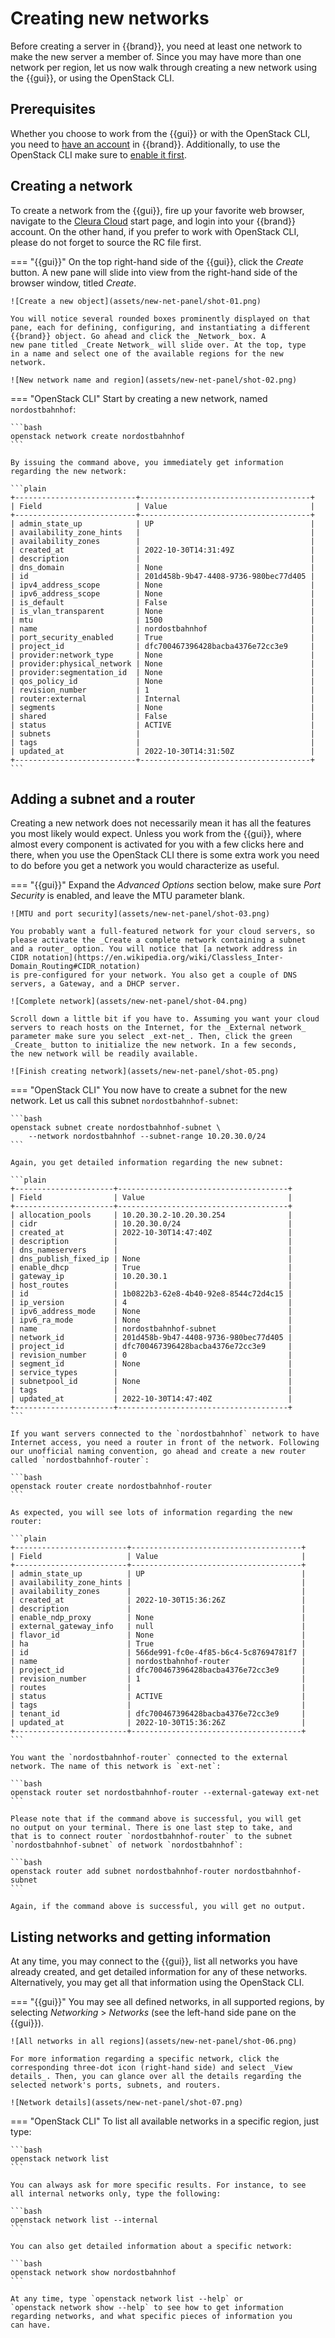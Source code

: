 # Creating new networks

Before creating a server in {{brand}}, you need at least
one network to make the new server a member of. Since you may have
more than one network per region, let us now walk through creating
a new network using the {{gui}}, or using the OpenStack CLI.

## Prerequisites

Whether you choose to work from the {{gui}} or with the OpenStack CLI,
you need to [have an account](/howto/getting-started/create-account)
in {{brand}}. Additionally, to use the OpenStack CLI make sure to
[enable it first](/howto/getting-started/enable-openstack-cli).

## Creating a network

To create a network from the {{gui}}, fire up your favorite web
browser, navigate to the [Cleura Cloud](https://{{gui_domain}}) start
page, and login into your {{brand}} account. On the other hand, if you
prefer to work with OpenStack CLI, please do not forget to source the
RC file first.

=== "{{gui}}"
    On the top right-hand side of the {{gui}}, click the _Create_
    button. A new pane will slide into view from the right-hand side of
    the browser window, titled _Create_.

    ![Create a new object](assets/new-net-panel/shot-01.png)

    You will notice several rounded boxes prominently displayed on that
    pane, each for defining, configuring, and instantiating a different
    {{brand}} object. Go ahead and click the _Network_ box. A
    new pane titled _Create Network_ will slide over. At the top, type
    in a name and select one of the available regions for the new
    network.

    ![New network name and region](assets/new-net-panel/shot-02.png)
=== "OpenStack CLI"
    Start by creating a new network, named `nordostbahnhof`:

    ```bash
    openstack network create nordostbahnhof
    ```

    By issuing the command above, you immediately get information
    regarding the new network:

    ```plain
    +---------------------------+--------------------------------------+
    | Field                     | Value                                |
    +---------------------------+--------------------------------------+
    | admin_state_up            | UP                                   |
    | availability_zone_hints   |                                      |
    | availability_zones        |                                      |
    | created_at                | 2022-10-30T14:31:49Z                 |
    | description               |                                      |
    | dns_domain                | None                                 |
    | id                        | 201d458b-9b47-4408-9736-980bec77d405 |
    | ipv4_address_scope        | None                                 |
    | ipv6_address_scope        | None                                 |
    | is_default                | False                                |
    | is_vlan_transparent       | None                                 |
    | mtu                       | 1500                                 |
    | name                      | nordostbahnhof                       |
    | port_security_enabled     | True                                 |
    | project_id                | dfc700467396428bacba4376e72cc3e9     |
    | provider:network_type     | None                                 |
    | provider:physical_network | None                                 |
    | provider:segmentation_id  | None                                 |
    | qos_policy_id             | None                                 |
    | revision_number           | 1                                    |
    | router:external           | Internal                             |
    | segments                  | None                                 |
    | shared                    | False                                |
    | status                    | ACTIVE                               |
    | subnets                   |                                      |
    | tags                      |                                      |
    | updated_at                | 2022-10-30T14:31:50Z                 |
    +---------------------------+--------------------------------------+
    ```

## Adding a subnet and a router

Creating a new network does not necessarily mean it has all the
features you most likely would expect. Unless you work from the
{{gui}}, where almost every component is activated for you with
a few clicks here and there, when you use the OpenStack CLI there is
some extra work you need to do before you get a network you would
characterize as useful.

=== "{{gui}}"
    Expand the _Advanced Options_ section below, make sure _Port Security_
    is enabled, and leave the MTU parameter blank.

    ![MTU and port security](assets/new-net-panel/shot-03.png)

    You probably want a full-featured network for your cloud servers, so
    please activate the _Create a complete network containing a subnet
    and a router_ option. You will notice that [a network address in
    CIDR notation](https://en.wikipedia.org/wiki/Classless_Inter-Domain_Routing#CIDR_notation)
    is pre-configured for your network. You also get a couple of DNS
    servers, a Gateway, and a DHCP server.

    ![Complete network](assets/new-net-panel/shot-04.png)

    Scroll down a little bit if you have to. Assuming you want your cloud
    servers to reach hosts on the Internet, for the _External network_
    parameter make sure you select _ext-net_. Then, click the green
    _Create_ button to initialize the new network. In a few seconds,
    the new network will be readily available.

    ![Finish creating network](assets/new-net-panel/shot-05.png)
=== "OpenStack CLI"
    You now have to create a subnet for the new network. Let us call
    this subnet `nordostbahnhof-subnet`:

    ```bash
    openstack subnet create nordostbahnhof-subnet \
        --network nordostbahnhof --subnet-range 10.20.30.0/24
    ```

    Again, you get detailed information regarding the new subnet:

    ```plain
    +----------------------+--------------------------------------+
    | Field                | Value                                |
    +----------------------+--------------------------------------+
    | allocation_pools     | 10.20.30.2-10.20.30.254              |
    | cidr                 | 10.20.30.0/24                        |
    | created_at           | 2022-10-30T14:47:40Z                 |
    | description          |                                      |
    | dns_nameservers      |                                      |
    | dns_publish_fixed_ip | None                                 |
    | enable_dhcp          | True                                 |
    | gateway_ip           | 10.20.30.1                           |
    | host_routes          |                                      |
    | id                   | 1b0822b3-62e8-4b40-92e8-8544c72d4c15 |
    | ip_version           | 4                                    |
    | ipv6_address_mode    | None                                 |
    | ipv6_ra_mode         | None                                 |
    | name                 | nordostbahnhof-subnet                |
    | network_id           | 201d458b-9b47-4408-9736-980bec77d405 |
    | project_id           | dfc700467396428bacba4376e72cc3e9     |
    | revision_number      | 0                                    |
    | segment_id           | None                                 |
    | service_types        |                                      |
    | subnetpool_id        | None                                 |
    | tags                 |                                      |
    | updated_at           | 2022-10-30T14:47:40Z                 |
    +----------------------+--------------------------------------+
    ```

    If you want servers connected to the `nordostbahnhof` network to have
    Internet access, you need a router in front of the network. Following
    our unofficial naming convention, go ahead and create a new router
    called `nordostbahnhof-router`:

    ```bash
    openstack router create nordostbahnhof-router 
    ```

    As expected, you will see lots of information regarding the new router:

    ```plain
    +-------------------------+--------------------------------------+
    | Field                   | Value                                |
    +-------------------------+--------------------------------------+
    | admin_state_up          | UP                                   |
    | availability_zone_hints |                                      |
    | availability_zones      |                                      |
    | created_at              | 2022-10-30T15:36:26Z                 |
    | description             |                                      |
    | enable_ndp_proxy        | None                                 |
    | external_gateway_info   | null                                 |
    | flavor_id               | None                                 |
    | ha                      | True                                 |
    | id                      | 566de991-fc0e-4f85-b6c4-5c87694781f7 |
    | name                    | nordostbahnhof-router                |
    | project_id              | dfc700467396428bacba4376e72cc3e9     |
    | revision_number         | 1                                    |
    | routes                  |                                      |
    | status                  | ACTIVE                               |
    | tags                    |                                      |
    | tenant_id               | dfc700467396428bacba4376e72cc3e9     |
    | updated_at              | 2022-10-30T15:36:26Z                 |
    +-------------------------+--------------------------------------+
    ```

    You want the `nordostbahnhof-router` connected to the external
    network. The name of this network is `ext-net`:

    ```bash
    openstack router set nordostbahnhof-router --external-gateway ext-net
    ```

    Please note that if the command above is successful, you will get
    no output on your terminal. There is one last step to take, and
    that is to connect router `nordostbahnhof-router` to the subnet
    `nordostbahnhof-subnet` of network `nordostbahnhof`:

    ```bash
    openstack router add subnet nordostbahnhof-router nordostbahnhof-subnet
    ```

    Again, if the command above is successful, you will get no output.

## Listing networks and getting information

At any time, you may connect to the {{gui}}, list all networks
you have already created, and get detailed information for any of
these networks. Alternatively, you may get all that information using
the OpenStack CLI.

=== "{{gui}}"
    You may see all defined networks, in all supported regions, by
    selecting _Networking_ > _Networks_ (see the left-hand side pane
    on the {{gui}}).

    ![All networks in all regions](assets/new-net-panel/shot-06.png)

    For more information regarding a specific network, click the
    corresponding three-dot icon (right-hand side) and select _View
    details_. Then, you can glance over all the details regarding the
    selected network's ports, subnets, and routers.

    ![Network details](assets/new-net-panel/shot-07.png)
=== "OpenStack CLI"
    To list all available networks in a specific region, just type:

    ```bash
    openstack network list
    ```

    You can always ask for more specific results. For instance, to see
    all internal networks only, type the following:

    ```bash
    openstack network list --internal
    ```

    You can also get detailed information about a specific network:

    ```bash
    openstack network show nordostbahnhof
    ```

    At any time, type `openstack network list --help` or
    `openstack network show --help` to see how to get information
    regarding networks, and what specific pieces of information you
    can have.
